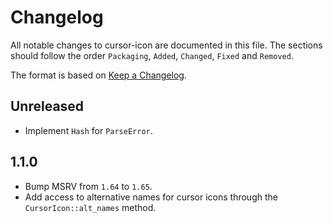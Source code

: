 # Changelog

All notable changes to cursor-icon are documented in this file.
The sections should follow the order `Packaging`, `Added`, `Changed`, `Fixed` and `Removed`.

The format is based on [Keep a Changelog](https://keepachangelog.com/en/1.0.0/).

## Unreleased

- Implement `Hash` for `ParseError`.

## 1.1.0

- Bump MSRV from `1.64` to `1.65`.
- Add access to alternative names for cursor icons through the `CursorIcon::alt_names` method.
